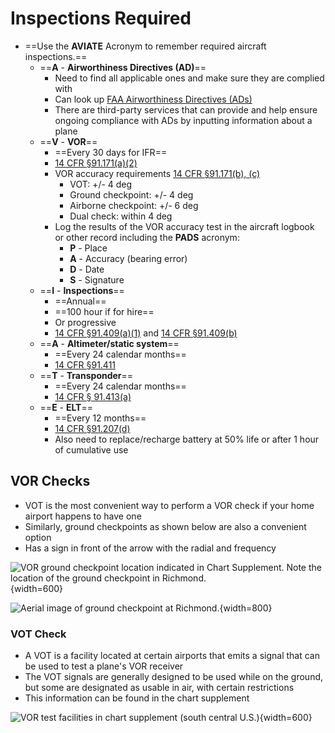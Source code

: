 # Inspections Required

* ==Use the **AVIATE** Acronym to remember required aircraft inspections.==
  * ==**A** - **Airworthiness Directives (AD)**==
    * Need to find all applicable ones and make sure they are complied with
    * Can look up [FAA Airworthiness Directives (ADs)](https://www.faa.gov/regulations_policies/airworthiness_directives/)
    * There are third-party services that can provide and help ensure ongoing compliance with ADs by inputting information about a plane
  * ==**V** - **VOR**==
    * ==Every 30 days for IFR==
    * [14 CFR &sect;91.171(a)(2)](https://www.ecfr.gov/current/title-14/chapter-I/subchapter-F/part-91/subpart-B/subject-group-ECFRef6e8c57f580cfd/section-91.171)
    * VOR accuracy requirements [14 CFR &sect;91.171(b), (c)](https://www.ecfr.gov/current/title-14/chapter-I/subchapter-F/part-91/subpart-B/subject-group-ECFRef6e8c57f580cfd/section-91.171)
      * VOT: +/- 4 deg
      * Ground checkpoint: +/- 4 deg
      * Airborne checkpoint: +/- 6 deg
      * Dual check: within 4 deg
    * Log the results of the VOR accuracy test in the aircraft logbook or other record including the **PADS** acronym:
      * **P** - Place
      * **A** - Accuracy (bearing error)
      * **D** - Date
      * **S** - Signature
  * ==**I** - **Inspections**==
    * ==Annual==
    * ==100 hour if for hire==
    * Or progressive
    * [14 CFR &sect;91.409(a)(1)](https://www.ecfr.gov/current/title-14/chapter-I/subchapter-F/part-91/subpart-E/section-91.409) and [14 CFR &sect;91.409(b)](https://www.ecfr.gov/current/title-14/chapter-I/subchapter-F/part-91/subpart-E/section-91.409)
  * ==**A** - **Altimeter/static system**==
    * ==Every 24 calendar months==
    * [14 CFR &sect;91.411](https://www.ecfr.gov/current/title-14/chapter-I/subchapter-F/part-91/subpart-E/section-91.411)
  * ==**T** - **Transponder**==
    * ==Every 24 calendar months==
    * [14 CFR &sect; 91.413(a)](https://www.ecfr.gov/current/title-14/chapter-I/subchapter-F/part-91/subpart-E/section-91.413)
  * ==**E** - **ELT**==
    * ==Every 12 months==
    * [14 CFR &sect;91.207(d)](https://www.ecfr.gov/current/title-14/chapter-I/subchapter-F/part-91/subpart-C/section-91.207)
    * Also need to replace/recharge battery at 50% life or after 1 hour of cumulative use

## VOR Checks

* VOT is the most convenient way to perform a VOR check if your home airport happens to have one
* Similarly, ground checkpoints as shown below are also a convenient option
* Has a sign in front of the arrow with the radial and frequency

![VOR ground checkpoint location indicated in Chart Supplement. Note the location of the ground checkpoint in Richmond.](/img/chart-supplement-vor-ground-checkpoint-kric.jpg){width=600}

![Aerial image of ground checkpoint at Richmond.](/img/kric-vor-ground-checkpoint.jpg){width=800}

### VOT Check

* A VOT is a facility located at certain airports that emits a signal that can be used to test a plane's VOR receiver
* The VOT signals are generally designed to be used while on the ground, but some are designated as usable in air, with certain restrictions
* This information can be found in the chart supplement

![VOR test facilities in chart supplement (south central U.S.)](/img/chart-supplement-vot-facilities.png){width=600}
